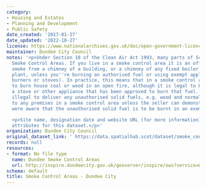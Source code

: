 ```yaml
---
category:
- Housing and Estates
- Planning and Development
- Public Safety
date_created: '2017-01-27'
date_updated: '2022-10-27'
license: https://www.nationalarchives.gov.uk/doc/open-government-licence/version/3/
maintainer: Dundee City Council
notes: '<p>Under Section 18 of the Clean Air Act 1993, many parts of Scotland are
  Smoke Control Areas. If you live in a smoke control area it is an offence to produce
  smoke from a chimney of a building, or a chimney of any fixed boiler or industrial
  plant, unless you''re burning an authorised fuel or using exempt appliances (e.g.
  burners or stoves). In practice, this means that in a smoke control area it is illegal
  to burn house coal or wood in an open fire, although it is legal to burn these in
  a stove or other appliance that has been approved to burn that fuel. It is also
  illegal to deliver any unauthorised solid fuels, e.g. wood and normal house coal,
  to any premises in a smoke control area unless the seller can demonstrate that they
  were aware that the unauthorised solid fuel is to be burnt in an exempt appliance.</p>

  <p>Site name, designation date and website URL (for more information) are now mandatory
  attributes for this dataset.</p>'
organization: Dundee City Council
original_dataset_link: ' https://data.spatialhub.scot/dataset/smoke_control_areas-dc'
records: null
resources:
- format: No file type
  name: Dundee Smoke Control Areas
  url: http://inspire.dundeecity.gov.uk/geoserver/inspire/ows?service=WFS&version=2.0.0&request=getCapabilities
schema: default
title: Smoke Control Areas - Dundee City
---
```

